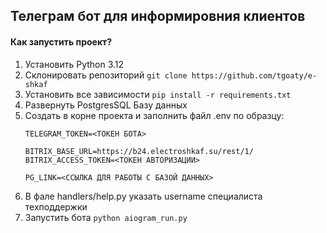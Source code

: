 ## Телеграм бот для информировния клиентов

#### Как запустить проект?

1. Установить Python 3.12
2. Склонировать репозиторий ```git clone https://github.com/tgoaty/e-shkaf```
3. Установить все зависимости ```pip install -r requirements.txt```
4. Развернуть PostgresSQL Базу данных
5. Создать в корне проекта и заполнить файл .env по образцу:
    ```
    TELEGRAM_TOKEN=<ТОКЕН БОТА>

    BITRIX_BASE_URL=https://b24.electroshkaf.su/rest/1/
    BITRIX_ACCESS_TOKEN=<ТОКЕН АВТОРИЗАЦИИ>

    PG_LINK=<ССЫЛКА ДЛЯ РАБОТЫ С БАЗОЙ ДАННЫХ>
   ```
6. В фале handlers/help.py указать username специалиста техподдержки
7. Запустить бота ```python aiogram_run.py```

